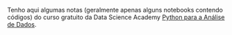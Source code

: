 Tenho aqui algumas notas (geralmente apenas alguns notebooks contendo códigos) do curso gratuito da Data Science Academy 
<a href=https://www.datascienceacademy.com.br/cursosgratuitos>Python para a Análise de Dados</a>.
